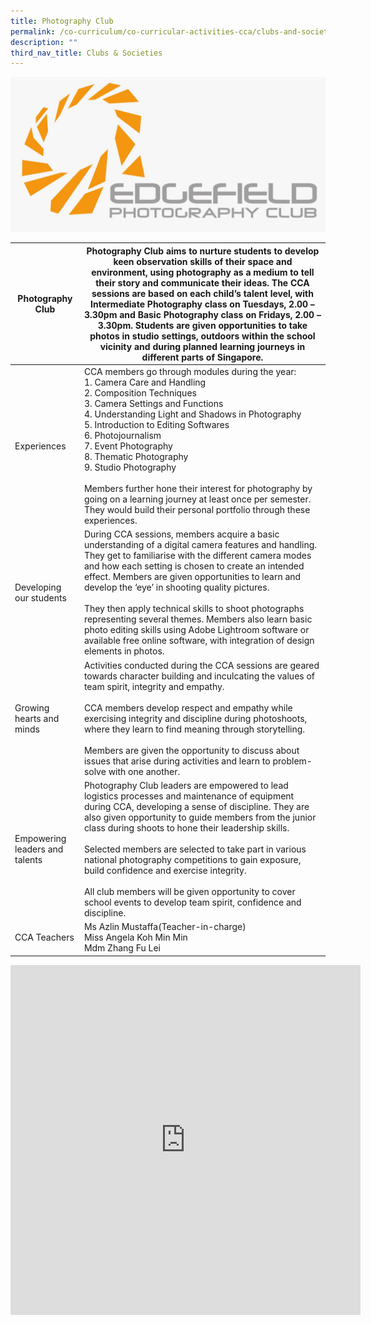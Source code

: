 ```yaml
---
title: Photography Club
permalink: /co-curriculum/co-curricular-activities-cca/clubs-and-societies/photography-club/
description: ""
third_nav_title: Clubs & Societies
---
```

![](/images/Logo.jpeg)
<table class="tg">
<thead>
  <tr>
    <th class="tg-liiy">Photography Club</th>
    <th class="tg-539o">Photography Club aims to nurture students to develop keen observation skills of their space and environment, using photography as a medium to tell their story and communicate their ideas. The CCA sessions are based on each child’s talent level, with Intermediate Photography class on Tuesdays, 2.00 – 3.30pm and Basic Photography class on Fridays, 2.00 – 3.30pm. Students are given opportunities to take photos in studio settings, outdoors within the school vicinity and during planned learning journeys in different parts of Singapore.<br></th>
  </tr>
</thead>
<tbody>
  <tr>
    <td class="tg-liiy">Experiences</td>
    <td class="tg-539o">CCA members go through modules during the year:<br>1.   Camera Care and Handling<br>2.   Composition Techniques<br>3.   Camera Settings and Functions<br>4.   Understanding Light and Shadows in Photography<br>5.   Introduction to Editing Softwares<br>6.   Photojournalism<br>7.   Event Photography<br>8.   Thematic Photography<br>9.   Studio Photography<br><br>Members further hone their interest for photography by going on a learning journey at least once per semester. They would build their personal portfolio through these experiences.<!--</td-->
  </td></tr>
  <tr>
    <td class="tg-liiy">Developing our students</td>
    <td class="tg-539o">During CCA sessions, members acquire a basic understanding of a digital camera features and handling. They get to familiarise with the different camera modes and how each setting is chosen to create an intended effect. Members are given opportunities to learn and develop the ‘eye’ in shooting quality pictures.<br><br>They then apply technical skills to shoot photographs representing several themes. Members also learn basic photo editing skills using Adobe Lightroom software or available free online software, with integration of design elements in photos.</td>
  </tr>
  <tr>
    <td class="tg-liiy">Growing hearts and minds</td>
    <td class="tg-539o">Activities conducted during the CCA sessions are geared towards character building and inculcating the values of team spirit, integrity and empathy.<br><br>CCA members develop respect and empathy while exercising integrity and discipline during photoshoots, where they learn to find meaning through storytelling.<br><br>Members are given the opportunity to discuss about issues that arise during activities and learn to problem-solve with one another.</td>
  </tr>
  <tr>
    <td class="tg-liiy">Empowering leaders and talents</td>
    <td class="tg-539o">Photography Club leaders are empowered to lead logistics processes and maintenance of equipment during CCA, developing a sense of discipline. They are also given opportunity to guide members from the junior class during shoots to hone their leadership skills.<br><br>Selected members are selected to take part in various national photography competitions to gain exposure, build confidence and exercise integrity.<br><br>All club members will be given opportunity to cover school events to develop team spirit, confidence and discipline.</td>
  </tr>
  <tr>
    <td class="tg-liiy">CCA Teachers</td>
    <td class="tg-539o">Ms Azlin Mustaffa(Teacher-in-charge)<br>Miss Angela Koh Min Min<br>Mdm Zhang Fu Lei<br></td>
  </tr>
</tbody>
</table>

<iframe allowfullscreen="true" height="560" width="560" frameborder="0" src="https://docs.google.com/presentation/d/e/2PACX-1vTdtDleu7xouq2-pfhNC_eKhdxQ_5DAFML4MUas4Pgg8eLK8lwdp21vOfKMTAIeEpsxdx6sjyI_sNgf/embed?start=true&amp;loop=true&amp;delayms=3000"></iframe>